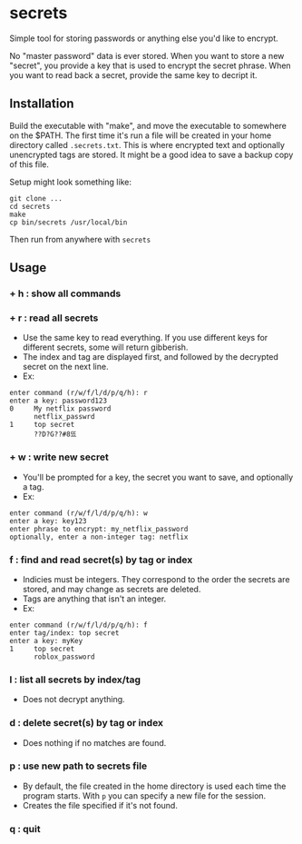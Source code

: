 # secrets
Simple tool for storing passwords or anything else you'd like to encrypt. 

No "master password" data is ever stored. When you want to store a new "secret", you provide a key that is used to encrypt the secret phrase. When you want to read back a secret, provide the same key to decript it. 

## Installation
Build the executable with "make", and move the executable to somewhere on the $PATH. The first time it's run a file will be created in your home directory called `.secrets.txt`. This is where encrypted text and optionally unencrypted tags are stored. It might be a good idea to save a backup copy of this file. 

Setup might look something like:
```
git clone ...
cd secrets
make
cp bin/secrets /usr/local/bin
```
Then run from anywhere with `secrets`

## Usage
### + h : show all commands
### + r : read all secrets
- Use the same key to read everything. If you use different keys for different secrets, some will return gibberish. 
- The index and tag are displayed first, and followed by the decrypted secret on the next line. 
- Ex:
```
enter command (r/w/f/l/d/p/q/h): r
enter a key: password123
0     My netflix password
      netflix_passwrd
1     top secret
      ??D?G??#8뚀
```

### + w : write new secret
- You'll be prompted for a key, the secret you want to save, and optionally a tag. 
- Ex:
```
enter command (r/w/f/l/d/p/q/h): w 
enter a key: key123 
enter phrase to encrypt: my_netflix_password
optionally, enter a non-integer tag: netflix
```
### f : find and read secret(s) by tag or index
- Indicies must be integers. They correspond to the order the secrets are stored, and may change as secrets are deleted. 
- Tags are anything that isn't an integer. 
- Ex:
```
enter command (r/w/f/l/d/p/q/h): f 
enter tag/index: top secret
enter a key: myKey
1     top secret
      roblox_password
```
###   l : list all secrets by index/tag
- Does not decrypt anything.
###   d : delete secret(s) by tag or index
- Does nothing if no matches are found.
###   p : use new path to secrets file
- By default, the file created in the home directory is used each time the program starts. With `p` you can specify a new file for the session.
- Creates the file specified if it's not found.
###   q : quit
